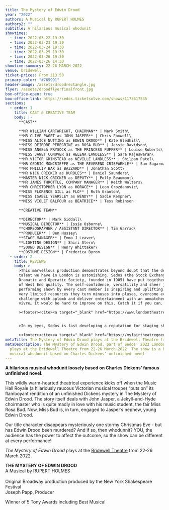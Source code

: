 ```yaml
---
title: The Mystery of Edwin Drood
year: "2022"
authors: A Musical by RUPERT HOLMES
authors2: ""
subtitle: A hilarious musical whodunit
showtimes:
  - time: 2022-03-22 19:30
  - time: 2022-03-23 19:30
  - time: 2022-03-24 19:30
  - time: 2022-03-25 19:30
  - time: 2022-03-26 19:30
  - time: 2022-03-26 14:30
showtime-summary: 22-26 MARCH 2022
venue: bridewell
ticket-prices: From £13.50
primary-color: "#765991"
header-image: /assets/droodrectangle.jpg
flyer: /assets/droodflyerfinalfront.jpg
box-office-open: true
box-office-link: https://sedos.ticketsolve.com/shows/1173617535
sections:
  - order: 1
    title: CAST & CREATIVE TEAM
    body: |-
      **CAST**

      **MR WILLIAM CARTWRIGHT, CHAIRMAN** | Mark Smith\
      **MR CLIVE PAGET as JOHN JASPER** | Chris Foxwell\
      **MISS ALICE NUTTING as EDWIN DROOD** | Kate Gledhill\
      **MISS DEIRDRE PEREGRINE as ROSA BUD** | Jessie Davidson\
      **MISS ANGELA PRYSOCK as THE PRINCESS PUFFER** | Louise Roberts\
      **MISS JANET CONOVER as HELENA LANDLESS** | Sara Rajeswaran\
      **MR VICTOR GRINSTEAD as NEVILLE LANDLESS** | Shilpan Patel\
      **MR CEDRIC MONCRIEFFE as THE REVEREND CRISPARKLE** | Sam Sugarman\
      **MR PHILLIP BAX as BAZZARD** | Jonathan Scott\
      **MR NICK CRICKER as DURDLES** | Daniel Saunders\
      **MASTER NICK CRICKER as DEPUTY** | Polly Beaumont\
      **MR JAMES THROTTLE, COMPANY MANAGER** | Keith Walters\
      **MR CHRISTOPHER LYON as HORACE** | Leon Grozdanovic\
      **MISS FLORENCE GILL as FLO** | Ruth Granton\
      **MISS ISABEL YEARSLEY as WENDY** | Sadie Kempner\
      **MISS VIOLET BALFOUR as BEATRICE** | Tess Robinson

      **CREATIVE TEAM**

      **DIRECTOR** | Mark Siddall\
      **MUSICAL DIRECTOR** | Issie Osborne\
      **CHOREOGRAPHER / ASSISTANT DIRECTOR** | Tim Garrad\
      **PRODUCER** | Ben Hussey\
      **STAGE MANAGER** | Emma J Leaver\
      **LIGHTING DESIGN** | Shiri Stern\
      **SOUND DESIGN** | Henry Whittaker\
      **COSTUME DESIGN** | Frederica Byron
  - order: 2
    title: REVIEWS
    body: >-
      >This marvellous production demonstrates beyond doubt that the depth of
      talent we have in London is astonishing. Sedos (the Stock Exchange
      Dramatic and Operatic Society, founded in 1905) have put together a show
      of West End quality. The self-confidence, versatility and sheer joy of
      performing shown by every cast member is inspiring and uplifting. With
      very limited resources they turn minuses into pluses, overcome every
      challenge with aplomb and deliver entertainment with an unmatched joie de
      vivre… It would be hard to improve on this. Catch it if you can.

      ><footer><cite><a target="_blank" href="https://www.londontheatre1.com/reviews/the-mystery-of-edwin-drood-at-the-bridewell-theatre/?mc_cid=b92ed416ba&mc_eid=UNIQID">The Mystery of Edwin Drood, 2022, London Theatre 1 (****)</a></cite></footer>


      >In my eyes, Sedos is fast developing a reputation for staging shows which easily match the quality of many of the productions that the West End has to offer right now. With a phenomenal cast and perfectly executed musical numbers, it’s no mystery why I found this show so thoroughly entertaining.

      ><footer><cite><a target="_blank" href="https://myfairtheatregoer.com/2022/03/23/review-the-mystery-of-edwin-drood-bridewell-theatre-⋆⋆⋆⋆/">The Mystery of Edwin Drood, 2022, My Fair Theatregoer (****)</a></cite></footer>
metaTitle: The Mystery of Edwin Drood plays at the Bridewell Theatre from 22-26 March 2022
metaDescription: The Mystery of Edwin Drood, part of Sedos’ 2022 London season,
  plays at the Bridewell Theatre from 22-26 March 2022. The show is a hilarious
  musical whodunnit based on Charles Dickens’ unfinished novel
---
```

**A hilarious musical whodunit loosely based on Charles Dickens’ famous unfinished novel.**

This wildly warm-hearted theatrical experience kicks off when the Music Hall Royale (a hilariously raucous Victorian musical troupe) “puts on” its flamboyant rendition of an unfinished Dickens mystery in The Mystery of Edwin Drood. The story itself deals with John Jasper, a Jekyll-and-Hyde choirmaster who is quite madly in love with his music student, the fair Miss Rosa Bud. Now, Miss Bud is, in turn, engaged to Jasper’s nephew, young Edwin Drood.

Our title character disappears mysteriously one stormy Christmas Eve - but has Edwin Drood been murdered? And if so, then whodunnit? YOU, the audience has the power to affect the outcome, so the show can be different at every performance!

*The Mystery of Edwin Drood* plays at the [Bridewell Theatre](https://sedos.co.uk/venues/bridewell) from 22-26 March 2022.

**THE MYSTERY OF EDWIN DROOD**\
A Musical by
RUPERT HOLMES\
\
Original Broadway production produced by the New York Shakespeare Festival\
Joseph Papp, Producer

Winner of 5 Tony Awards including Best Musical